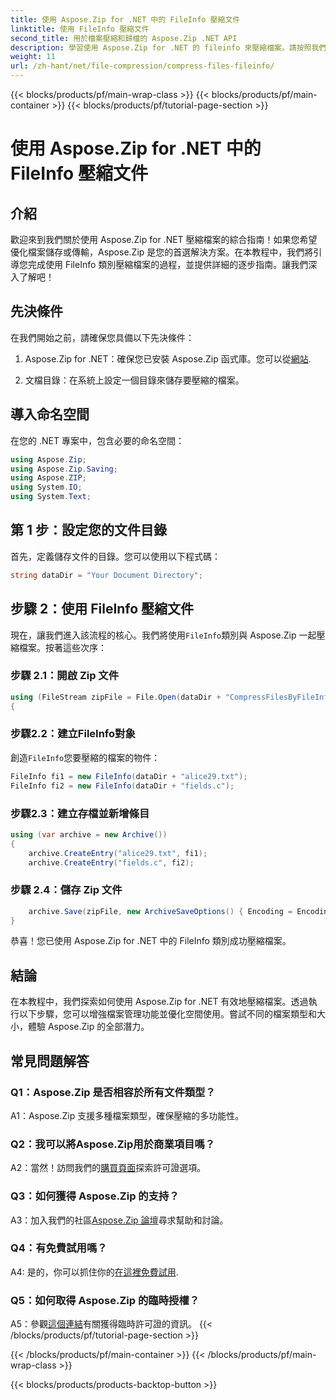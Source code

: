 ```yaml
---
title: 使用 Aspose.Zip for .NET 中的 FileInfo 壓縮文件
linktitle: 使用 FileInfo 壓縮文件
second_title: 用於檔案壓縮和歸檔的 Aspose.Zip .NET API
description: 學習使用 Aspose.Zip for .NET 的 fileinfo 來壓縮檔案。請按照我們的逐步指南進行高效率的文件管理。
weight: 11
url: /zh-hant/net/file-compression/compress-files-fileinfo/
---
```


{{< blocks/products/pf/main-wrap-class >}}
{{< blocks/products/pf/main-container >}}
{{< blocks/products/pf/tutorial-page-section >}}

# 使用 Aspose.Zip for .NET 中的 FileInfo 壓縮文件

## 介紹

歡迎來到我們關於使用 Aspose.Zip for .NET 壓縮檔案的綜合指南！如果您希望優化檔案儲存或傳輸，Aspose.Zip 是您的首選解決方案。在本教程中，我們將引導您完成使用 FileInfo 類別壓縮檔案的過程，並提供詳細的逐步指南。讓我們深入了解吧！

## 先決條件

在我們開始之前，請確保您具備以下先決條件：

1.  Aspose.Zip for .NET：確保您已安裝 Aspose.Zip 函式庫。您可以從[網站](https://releases.aspose.com/zip/net/).

2. 文檔目錄：在系統上設定一個目錄來儲存要壓縮的檔案。

## 導入命名空間

在您的 .NET 專案中，包含必要的命名空間：

```csharp
using Aspose.Zip;
using Aspose.Zip.Saving;
using Aspose.ZIP;
using System.IO;
using System.Text;
```

## 第 1 步：設定您的文件目錄

首先，定義儲存文件的目錄。您可以使用以下程式碼：

```csharp
string dataDir = "Your Document Directory";
```

## 步驟 2：使用 FileInfo 壓縮文件

現在，讓我們進入該流程的核心。我們將使用`FileInfo`類別與 Aspose.Zip 一起壓縮檔案。按著這些次序：

### 步驟 2.1：開啟 Zip 文件

```csharp
using (FileStream zipFile = File.Open(dataDir + "CompressFilesByFileInfo_out.zip", FileMode.Create))
{
```

### 步驟2.2：建立FileInfo對象

創造`FileInfo`您要壓縮的檔案的物件：

```csharp
FileInfo fi1 = new FileInfo(dataDir + "alice29.txt");
FileInfo fi2 = new FileInfo(dataDir + "fields.c");
```

### 步驟2.3：建立存檔並新增條目

```csharp
using (var archive = new Archive())
{
    archive.CreateEntry("alice29.txt", fi1);
    archive.CreateEntry("fields.c", fi2);
```

### 步驟 2.4：儲存 Zip 文件

```csharp
    archive.Save(zipFile, new ArchiveSaveOptions() { Encoding = Encoding.ASCII });
}
```

恭喜！您已使用 Aspose.Zip for .NET 中的 FileInfo 類別成功壓縮檔案。

## 結論

在本教程中，我們探索如何使用 Aspose.Zip for .NET 有效地壓縮檔案。透過執行以下步驟，您可以增強檔案管理功能並優化空間使用。嘗試不同的檔案類型和大小，體驗 Aspose.Zip 的全部潛力。

## 常見問題解答

### Q1：Aspose.Zip 是否相容於所有文件類型？

A1：Aspose.Zip 支援多種檔案類型，確保壓縮的多功能性。

### Q2：我可以將Aspose.Zip用於商業項目嗎？

 A2：當然！訪問我們的[購買頁面](https://purchase.aspose.com/buy)探索許可證選項。

### Q3：如何獲得 Aspose.Zip 的支持？

 A3：加入我們的社區[Aspose.Zip 論壇](https://forum.aspose.com/c/zip/37)尋求幫助和討論。

### Q4：有免費試用嗎？

 A4: 是的，你可以抓住你的[在這裡免費試用](https://releases.aspose.com/).

### Q5：如何取得 Aspose.Zip 的臨時授權？

 A5：參觀[這個連結](https://purchase.aspose.com/temporary-license/)有關獲得臨時許可證的資訊。
{{< /blocks/products/pf/tutorial-page-section >}}

{{< /blocks/products/pf/main-container >}}
{{< /blocks/products/pf/main-wrap-class >}}

{{< blocks/products/products-backtop-button >}}
